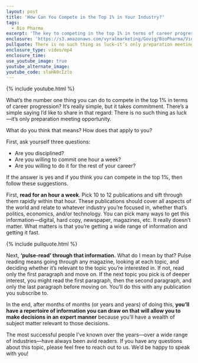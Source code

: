 ```yaml
---
layout: post
title: 'How Can You Compete in the Top 1% in Your Industry?'
tags:
  - Bio Pharma
excerpt: 'The key to competing in the top 1% in terms of career progression involves reading the right material and doing it over and over again. Here’s what I mean.'
enclosure: 'https://s3.amazonaws.com/vyralmarketing/Govig/BioPharma/Videos/2017/How+Can+You+Compete+in+the+Top+1%2525+in+Your+Industry%253F.mp4'
pullquote: There is no such thing as luck—it’s only preparation meeting opportunity.
enclosure_type: video/mp4
enclosure_time:
use_youtube_image: true
youtube_alternate_image:
youtube_code: slaHA0cIzlo
---
```



{% include youtube.html %}

What’s the number one thing you can do to compete in the top 1% in terms of career progression? It’s really simple, but it takes commitment. There’s a simple saying I’d like to share in that regard: There is no such thing as luck—it’s only preparation meeting opportunity.

What do you think that means? How does that apply to you?

First, ask yourself three questions:

* Are you disciplined?
* Are you willing to commit one hour a week?
* Are you willing to do it for the rest of your career?

If the answer is yes and if you think you can compete in the top 1%, then follow these suggestions.

First, **read for an hour a week**. Pick 10 to 12 publications and sift through them rapidly within that hour. These publications should cover all aspects of the world and relate to whatever industry you’re focused in, whether that’s politics, economics, and/or technology. You can pick many ways to get this information—digital, hard copy, newspaper, magazines, etc. It really doesn’t matter. What matters is that you’re getting a wide range of information and getting it fast.

{% include pullquote.html %}

Next, **‘pulse-read’ through that information.** What do I mean by that? Pulse reading means going through any magazine, looking at each topic, and deciding whether it’s relevant to the topic you’re interested in. If not, read only the first paragraph and move on. If the next topic you pick is of deeper interest, you might read the first paragraph, then the second paragraph, and only the last paragraph before moving on. You’ll do this with any publication you subscribe to.

In the end, after months of months (or years and years) of doing this, **you’ll have a repertoire of information you can draw on that will allow you to make decisions in an expert manner** because you’ll have a wealth of subject matter relevant to those decisions.

The most successful people I’ve known over the years—over a wide range of industries—have always been avid readers. If you have any questions about this topic, please feel free to reach out to us. We’d be happy to speak with you!